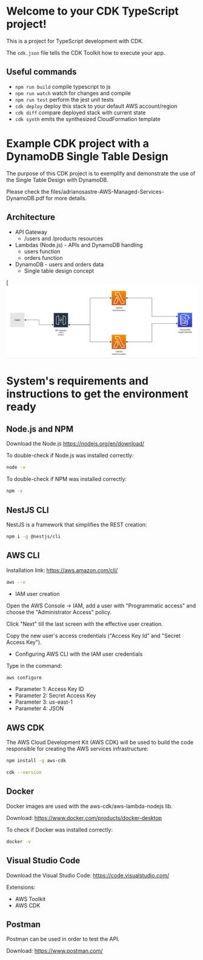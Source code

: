 # Welcome to your CDK TypeScript project!

This is a project for TypeScript development with CDK.

The `cdk.json` file tells the CDK Toolkit how to execute your app.

## Useful commands

 * `npm run build`   compile typescript to js
 * `npm run watch`   watch for changes and compile
 * `npm run test`    perform the jest unit tests
 * `cdk deploy`      deploy this stack to your default AWS account/region
 * `cdk diff`        compare deployed stack with current state
 * `cdk synth`       emits the synthesized CloudFormation template

# Example CDK project with a DynamoDB Single Table Design

The purpose of this CDK project is to exemplify and demonstrate the use of the Single Table Design with DynamoDB.

Please check the files/adrianosastre-AWS-Managed-Services-DynamoDB.pdf for more details.

## Architecture

* API Gateway
    * /users and /products resources
* Lambdas (Node.js) - APIs and DynamoDB handling
    * users function
    * orders function
* DynamoDB - users and orders data
    * Single table design concept

[![Architecture](files/architecture.png)

# System's requirements and instructions to get the environment ready

## Node.js and NPM

Download the Node.js https://nodejs.org/en/download/

To double-check if Node.js was installed correctly:

```sh
node -v
```

To double-check if NPM was installed correctly:

```sh
npm -v
```

## NestJS CLI

NestJS is a framework that simplifies the REST creation:

```sh
npm i -g @nestjs/cli
```

## AWS CLI

Installation link: https://aws.amazon.com/cli/

```sh
aws --v
```

* IAM user creation

Open the AWS Console -> IAM, add a user with "Programmatic access" and choose the "Administrator Access" policy.

Click "Next" till the last screen with the effective user creation.

Copy the new user's access credentials ("Access Key Id" and "Secret Access Key").

* Configuring AWS CLI with the IAM user credentials

Type in the command:

```sh
aws configure
```

* Parameter 1: Access Key ID
* Parameter 2: Secret Access Key
* Parameter 3: us-east-1
* Parameter 4: JSON

## AWS CDK

The AWS Cloud Development Kit (AWS CDK) will be used to build the code responsible for creating the AWS services infrastructure:

```sh
npm install -g aws-cdk
```

```sh
cdk --version
```

## Docker

Docker images are used with the aws-cdk/aws-lambda-nodejs lib.

Download: https://www.docker.com/products/docker-desktop

To check if Docker was installed correctly:

```sh
docker -v
```

## Visual Studio Code

Download the Visual Studio Code: https://code.visualstudio.com/

Extensions:

* AWS Toolkit
* AWS CDK

## Postman

Postman can be used in order to test the API.

Download: https://www.postman.com/
